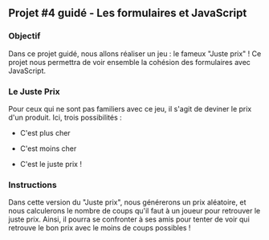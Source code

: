 ## Projet #4 guidé - Les formulaires et JavaScript

### Objectif

Dans ce projet guidé, nous allons réaliser un jeu : le fameux "Juste prix" !
Ce projet nous permettra de voir ensemble la cohésion des formulaires avec JavaScript.

### Le Juste Prix

Pour ceux qui ne sont pas familiers avec ce jeu, il s'agit de deviner le prix d'un produit. Ici, trois possibilités :

- C'est plus cher

- C'est moins cher

- C'est le juste prix !

### Instructions

Dans cette version du "Juste prix", nous générerons un prix aléatoire, et nous calculerons le nombre de coups qu'il faut à un joueur pour retrouver le juste prix. Ainsi, il pourra se confronter à ses amis pour tenter de voir qui retrouve le bon prix avec le moins de coups possibles !

